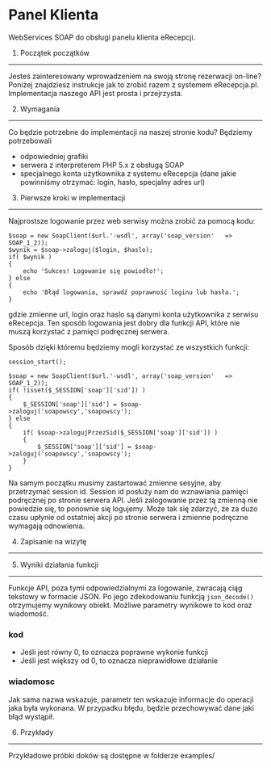 Panel Klienta
============

WebServices SOAP do obsługi panelu klienta eRecepcji. 

1. Początek początków
----------------------------

Jesteś zainteresowany wprowadzeniem na swoją stronę rezerwacji on-line? Poniżej znajdziesz instrukcje jak to zrobić razem z systemem eRecepcja.pl. Implementacja naszego API jest prosta i przejrzysta.

2. Wymagania
---
Co będzie potrzebne do implementacji na naszej stronie kodu? Będziemy potrzebowali
- odpowiedniej grafiki
- serwera z interpreterem PHP 5.x z obsługą SOAP
- specjalnego konta użytkownika z systemu eRecepcja (dane jakie powinniśmy otrzymać: login, hasło, specjalny adres url)

3. Pierwsze kroki w implementacji
---
Najprostsze logowanie przez web serwisy można zrobić za pomocą kodu:

    $soap = new SoapClient($url.'-wsdl', array('soap_version'   => SOAP_1_2));  
    $wynik = $soap->zaloguj($login, $haslo);
    if( $wynik )
    {
        echo 'Sukces! Logowanie się powiodło!';
    } else
    {
        echo 'Błąd logowania, sprawdź poprawność loginu lub hasła.';
    }
gdzie zmienne url, login oraz haslo są danymi konta użytkownika z serwisu eRecepcja. Ten sposób logowania jest dobry dla funkcji API, które nie muszą korzystać z pamięci podręcznej serwera.

Sposób dzięki któremu będziemy mogli korzystać ze wszystkich funkcji:

    session_start();

    $soap = new SoapClient($url.'-wsdl', array('soap_version'   => SOAP_1_2)); 
    if( !isset($_SESSION['soap']['sid']) )
    {
        $_SESSION['soap']['sid'] = $soap->zaloguj('soapowscy','soapowscy');
    } else
    {
        if( $soap->zalogujPrzezSid($_SESSION['soap']['sid']) )
        {
            $_SESSION['soap']['sid'] = $soap->zaloguj('soapowscy','soapowscy');
        }
    }

Na samym początku musimy zastartować zmienne sesyjne, aby przetrzymać session id. Session id posłuży nam do wznawiania pamięci podręcznej po stronie serwera API. Jeśli zalogowanie przez tą zmienną nie powiedzie się, to ponownie się logujemy. Może tak się zdarzyć, że za dużo czasu upłynie od ostatniej akcji po stronie serwera i zmienne podręczne wymagają odnowienia.

4. Zapisanie na wizytę
---



5. Wyniki działania funkcji
---

Funkcje API, poza tymi odpowiedzialnymi za logowanie, zwracają ciąg tekstowy w formacie JSON. Po jego zdekodowaniu funkcją `json_decode()` otrzymujemy wynikowy obiekt. Możliwe parametry wynikowe to kod oraz wiadomość.

### kod 
- Jeśli jest równy 0, to oznacza poprawne wykonie funkcji
- Jeśli jest większy od 0, to oznacza nieprawidłowe działanie

### wiadomosc
Jak sama nazwa wskazuje, parametr ten wskazuje informacje do operacji jaka była wykonana. W przypadku błędu, będzie przechowywać dane jaki błąd wystąpił.

6. Przykłady
---
Przykładowe próbki doków są dostępne w folderze examples/
